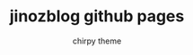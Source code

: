 <!-- markdownlint-disable-next-line -->
<div align="center">

  <!-- markdownlint-disable-next-line -->
  # jinozblog github pages

  chirpy theme

</div>
